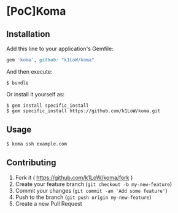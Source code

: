 # [PoC]Koma

## Installation

Add this line to your application's Gemfile:

```ruby
gem 'koma', github: "k1LoW/koma"
```

And then execute:

    $ bundle

Or install it yourself as:

    $ gem install specific_install
    $ gem specific_install https://github.com/k1LoW/koma.git 

## Usage

    $ koma ssh example.com

## Contributing

1. Fork it ( https://github.com/k1LoW/koma/fork )
2. Create your feature branch (`git checkout -b my-new-feature`)
3. Commit your changes (`git commit -am 'Add some feature'`)
4. Push to the branch (`git push origin my-new-feature`)
5. Create a new Pull Request
